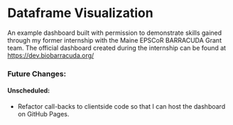 # Dataframe Visualization
 An example dashboard built with permission to demonstrate skills gained through my former internship with the Maine EPSCoR BARRACUDA Grant team. 
The official dashboard created during the internship can be found at https://dev.biobarracuda.org/
 
### Future Changes:
#### Unscheduled:
- Refactor call-backs to clientside code so that I can host the dashboard on GitHub Pages.
